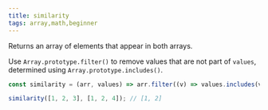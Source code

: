```yaml
---
title: similarity
tags: array,math,beginner
---
```


Returns an array of elements that appear in both arrays.

Use `Array.prototype.filter()` to remove values that are not part of `values`, determined using `Array.prototype.includes()`.

```js
const similarity = (arr, values) => arr.filter((v) => values.includes(v));
```

```js
similarity([1, 2, 3], [1, 2, 4]); // [1, 2]
```
